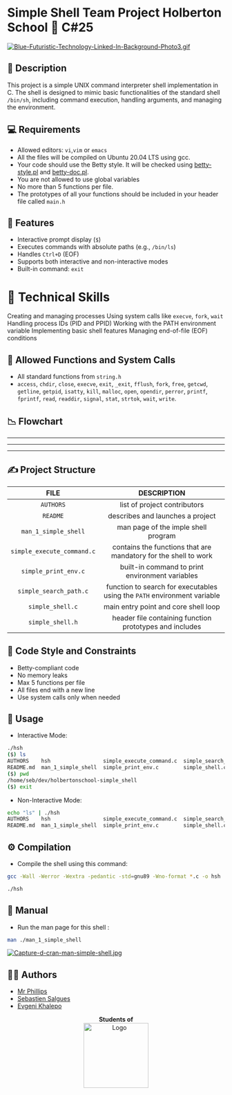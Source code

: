 # Simple Shell Team Project Holberton School :school:  C#25 
[![Blue-Futuristic-Technology-Linked-In-Background-Photo3.gif](https://i.postimg.cc/KYMRdqvX/Blue-Futuristic-Technology-Linked-In-Background-Photo3.gif)](https://postimg.cc/p9PWjBFk)
## :receipt: Description
This project is a simple UNIX command interpreter shell implementation in C. The shell is designed to mimic basic functionalities of the standard shell ``/bin/sh``, including command execution, handling arguments, and managing the environment.

## :computer: Requirements
- Allowed editors: ``vi``,``vim`` or ``emacs``
- All the files will be compiled on Ubuntu 20.04 LTS using gcc.
- Your code should use the Betty style. It will be checked using [betty-style.pl](https://github.com/hs-hq/Betty/blob/main/betty-style.pl) and [betty-doc.pl](https://github.com/hs-hq/Betty/blob/main/betty-doc.pl).
- You are not allowed to use global variables
- No more than 5 functions per file.
- The prototypes of all your functions should be included in your header file called ``main.h``

## :file_folder: Features
- Interactive prompt display (``$``)
- Executes commands with absolute paths (e.g., ``/bin/ls``)
- Handles ``Ctrl+D`` (EOF)
- Supports both interactive and non-interactive modes
- Built-in command: ``exit``

# :floppy_disk: Technical Skills
Creating and managing processes
Using system calls like ``execve``, ``fork``, ``wait``
Handling process IDs (PID and PPID)
Working with the PATH environment variable
Implementing basic shell features
Managing end-of-file (EOF) conditions

## :wrench: Allowed Functions and System Calls
- All standard functions from ``string.h``
- ``access``, ``chdir``, ``close``, ``execve``, ``exit``, ``_exit``, ``fflush``, ``fork``, ``free``, ``getcwd``, ``getline``, ``getpid``, ``isatty``, ``kill``, ``malloc``, ``open``, ``opendir``, ``perror``, ``printf``, ``fprintf``, ``read``, ``readdir``, ``signal``, ``stat``, ``strtok``, ``wait``, ``write``.

## :chart_with_downwards_trend: Flowchart
*******
*******
*******
## :writing_hand: Project Structure
| FILE  |DESCRIPTION|
| :--------------------: | :--------------------------: |
|``AUTHORS``|list of project contributors|
|``README``| describes and launches a project|
|`man_1_simple_shell` |man page of the imple shell program|
|``simple_execute_command.c``|contains the functions that are mandatory for the shell to work|
|``simple_print_env.c``|built-in command to print environment variables|
|``simple_search_path.c``|function to search for executables using the ``PATH`` environment variable|
|``simple_shell.c``|main entry point and core shell loop|
|``simple_shell.h``|header file containing function prototypes and includes|

## :construction: Code Style and Constraints
- Betty-compliant code
- No memory leaks
- Max 5 functions per file
- All files end with a new line
- Use system calls only when needed

## :closed_book: Usage
- Interactive Mode:
```bash
./hsh
($) ls
AUTHORS    hsh                 simple_execute_command.c  simple_search_path.c  simple_shell.h
README.md  man_1_simple_shell  simple_print_env.c        simple_shell.c        toto.txt
($) pwd
/home/seb/dev/holbertonschool-simple_shell
($) exit
```
- Non-Interactive Mode:
```bash
echo "ls" | ./hsh
AUTHORS    hsh                 simple_execute_command.c  simple_search_path.c  simple_shell.h
README.md  man_1_simple_shell  simple_print_env.c        simple_shell.c        toto.txt
```

## :gear: Compilation
- Compile the shell using this command:
```bash
gcc -Wall -Werror -Wextra -pedantic -std=gnu89 -Wno-format *.c -o hsh
```
```bash
./hsh
```
## :ledger: Manual
- Run the man page for this shell : 
```bash
man ./man_1_simple_shell
```
  [![Capture-d-cran-man-simple-shell.jpg](https://i.postimg.cc/wvCzg1nq/Capture-d-cran-man-simple-shell.jpg)](https://postimg.cc/XGkmgYVm)
  
## :man_technologist: Authors
- [Mr Phillips](https://github.com/ddoudou7)     
- [Sebastien Salgues](https://github.com/SebSa12000)
- [Evgeni Khalepo](https://github.com/Genia888)
<p align="center">
  <strong>Students of </strong><br>
  <img src="https://i.postimg.cc/vTm5RRPM/1-540-logo-1.png" alt="Logo" width="150"><br>
</p>

